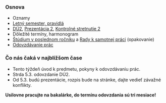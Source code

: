 ### Osnova

- Oznamy
- [Letný semester, pravidlá](./Pravidlá_LS.md)
- [DÚ2](./DÚ2.md), [Prezentácia 2](./Prezentácia_2.md), [Kontrolné stretnutie 2](./Kontrolné_stretnutie_2.md)
- Dôležité termíny, harmonogram
- [Štúdium v poslednom ročníku](./Štúdium_v_poslednom_ročníku.md) a [Rady k samotnej práci](./Rady_k_samotnej_práci.md) (opakovanie)
- [Odovzdávanie prác](./Odovzdávanie_prác.md)

### Čo nás čaká v najbližšom čase

- Tento týždeň úvod k predmetu, pokyny k odovzdávaniu prác.
- Strda 5.3. odovzdanie DÚ2.
- Od 5.3. budú prezentácie, rozpis bude na stránke, dajte vedieť závažné konflikty.

**Usilovne pracujte na bakalárke, do termínu odovzdania sú tri mesiace!**
